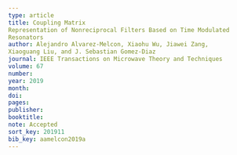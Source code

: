 ```yaml
---
type: article
title: Coupling Matrix
Representation of Nonreciprocal Filters Based on Time Modulated
Resonators
author: Alejandro Alvarez-Melcon, Xiaohu Wu, Jiawei Zang,
Xiaoguang Liu, and J. Sebastian Gomez-Diaz
journal: IEEE Transactions on Microwave Theory and Techniques
volume: 67
number:
year: 2019
month:
doi:
pages:
publisher:
booktitle:
note: Accepted
sort_key: 201911
bib_key: aamelcon2019a
---
```

